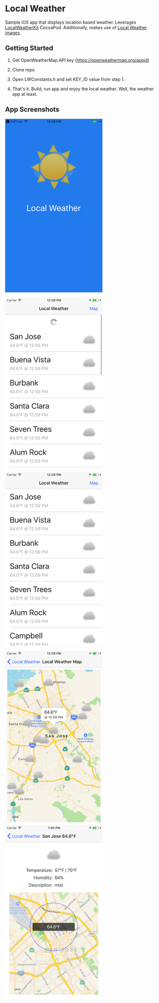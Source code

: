 Local Weather
===========

Sample iOS app that displays location based weather. Leverages [LocalWeatherKit](https://github.com/AnthonyArzola/LocalWeatherKit "LocalWeatherKit on GitHub") CocoaPod. Additionally, makes use of [Local Weather images](https://github.com/AnthonyArzola/LocalWeatherImages "Local Weather Images on GitHub").

## Getting Started

1. Get OpenWeatherMap API key (https://openweathermap.org/appid)

2. Clone repo

3. Open LWConstants.h and set KEY_ID value from step 1.

4. That's it. Build, run app and enjoy the local weather. Well, the weather app at least.

## App Screenshots
![Loading](./Screenshots/Loading.png)

![Refresh](./Screenshots/Refresh.png) ![List](./Screenshots/List.png)

![Map](./Screenshots/Map.png) ![City Weather Details](./Screenshots/Details.png)

